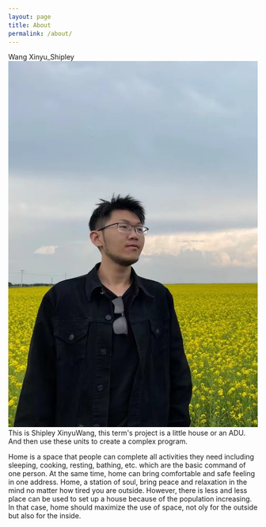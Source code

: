 ```yaml
---
layout: page
title: About
permalink: /about/
---
```

Wang Xinyu_Shipley
![1](https://github.com/Shipley-XinyuWang/3yr-Studio-Flexibility/blob/master/assets/Final%20Final%20B/%E5%BE%AE%E4%BF%A1%E5%9B%BE%E7%89%87_20211208201145.jpg?raw=true)
This is Shipley XinyuWang, this term's project is a little house or an ADU. And then use these units to create a complex program.

Home is a space that people can complete all activities they need including sleeping, cooking, resting, bathing, etc. which are the basic command of one person. At the same time, home can bring comfortable and safe feeling in one address. Home, a station of soul, bring peace and relaxation in the mind no matter how tired you are outside. However, there is less and less place can be used to set up a house because of the population increasing. In that case, home should maximize the use of space, not oly for the outside but also for the inside.
